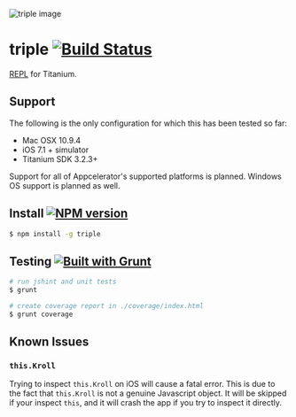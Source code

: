 ![triple image](http://cl.ly/image/2g1V2N1h3m11/triple.jpg )

# triple [![Build Status](https://travis-ci.org/tonylukasavage/triple.svg?branch=master)](https://travis-ci.org/tonylukasavage/ti-repl)

[REPL](http://en.wikipedia.org/wiki/Read%E2%80%93eval%E2%80%93print_loop) for Titanium.

## Support

The following is the only configuration for which this has been tested so far:

* Mac OSX 10.9.4
* iOS 7.1 + simulator
* Titanium SDK 3.2.3+

Support for all of Appcelerator's supported platforms is planned. Windows OS support is planned as well.

## Install [![NPM version](https://badge.fury.io/js/triple.svg)](http://badge.fury.io/js/triple)

```bash
$ npm install -g triple
```

## Testing [![Built with Grunt](https://cdn.gruntjs.com/builtwith.png)](http://gruntjs.com/)

```bash
# run jshint and unit tests
$ grunt

# create coverage report in ./coverage/index.html
$ grunt coverage
```

## Known Issues

### `this.Kroll`

Trying to inspect `this.Kroll` on iOS will cause a fatal error. This is due to the fact that `this.Kroll` is not a genuine Javascript object. It will be skipped if your inspect `this`, and it will crash the app if you try to inspect it directly.
